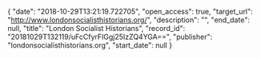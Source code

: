 {
  "date": "2018-10-29T13:21:19.722705", 
  "open_access": true, 
  "target_url": "http://www.londonsocialisthistorians.org/", 
  "description": "", 
  "end_date": null, 
  "title": "London Socialist Historians", 
  "record_id": "20181029T132119/uFcCfyrFIGgj25IzZQ4YGA==", 
  "publisher": "londonsocialisthistorians.org", 
  "start_date": null
}

